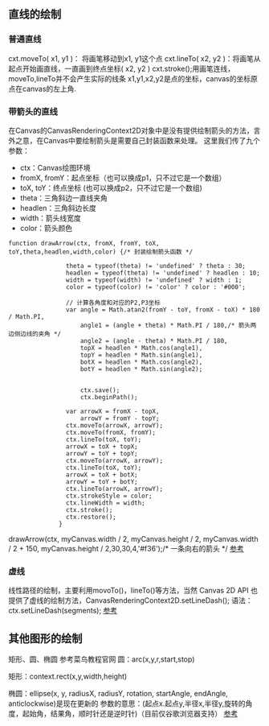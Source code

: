 ## 直线的绘制
### 普通直线
cxt.moveTo( x1, y1 )： 将画笔移动到x1, y1这个点
cxt.lineTo( x2, y2 )：将画笔从起点开始画直线，一直画到终点坐标( x2, y2 )
cxt.stroke();用画笔连线，moveTo,lineTo并不会产生实际的线条
x1,y1,x2,y2是点的坐标，canvas的坐标原点在canvas的左上角.
### 带箭头的直线
在Canvas的CanvasRenderingContext2D对象中是没有提供绘制箭头的方法，言外之意，在Canvas中要绘制箭头是需要自己封装函数来处理。
这里我们传了九个参数：
* ctx：Canvas绘图环境
* fromX, fromY：起点坐标（也可以换成p1，只不过它是一个数组）
* toX, toY：终点坐标 (也可以换成p2，只不过它是一个数组)
* theta：三角斜边一直线夹角
* headlen：三角斜边长度
* width：箭头线宽度
* color：箭头颜色
```
function drawArrow(ctx, fromX, fromY, toX, toY,theta,headlen,width,color) {/* 封装绘制箭头函数 */
				
				theta = typeof(theta) != 'undefined' ? theta : 30;
				headlen = typeof(theta) != 'undefined' ? headlen : 10;
				width = typeof(width) != 'undefined' ? width : 1;
				color = typeof(color) != 'color' ? color : '#000';
				
				// 计算各角度和对应的P2,P3坐标
				var angle = Math.atan2(fromY - toY, fromX - toX) * 180 / Math.PI,
					angle1 = (angle + theta) * Math.PI / 180,/* 箭头两边侧边线的夹角 */
					angle2 = (angle - theta) * Math.PI / 180,
					topX = headlen * Math.cos(angle1),
					topY = headlen * Math.sin(angle1),
					botX = headlen * Math.cos(angle2),
					botY = headlen * Math.sin(angle2);
					
				
					ctx.save();
					ctx.beginPath();
					
				var arrowX = fromX - topX,
					arrowY = fromY - topY;
				ctx.moveTo(arrowX, arrowY);
				ctx.moveTo(fromX, fromY);
				ctx.lineTo(toX, toY);
				arrowX = toX + topX;
				arrowY = toY + topY;
				ctx.moveTo(arrowX, arrowY);
				ctx.lineTo(toX, toY);
				arrowX = toX + botX;
				arrowY = toY + botY;
				ctx.lineTo(arrowX, arrowY);
				ctx.strokeStyle = color;
				ctx.lineWidth = width;
				ctx.stroke();
				ctx.restore();
			  }
```
drawArrow(ctx, myCanvas.width / 2, myCanvas.height / 2, myCanvas.width / 2 + 150, myCanvas.height / 2,30,30,4,'#f36');/* 一条向右的箭头 */
[参考](https://www.w3cplus.com/canvas/drawing-arrow.html?utm_source=tuicool&utm_medium=referral)
### 虚线
线性路径的绘制，主要利用movoTo()，lineTo()等方法，当然 Canvas 2D API 也提供了虚线的绘制方法，CanvasRenderingContext2D.setLineDash();
语法：ctx.setLineDash(segments);
[参考](https://blog.csdn.net/qq_32135281/article/details/73866238)
## 其他图形的绘制
矩形、圆、椭圆
参考菜鸟教程官网
圆：arc(x,y,r,start,stop)

矩形：context.rect(x,y,width,height)

椭圆：ellipse(x, y, radiusX, radiusY, rotation, startAngle, endAngle, anticlockwise)是现在更新的
参数的意思：(起点x.起点y,半径x,半径y,旋转的角度，起始角，结果角，顺时针还是逆时针)（目前仅谷歌浏览器支持）
[参考](https://developer.mozilla.org/zh-CN/docs/Web/API/Canvas_API/Tutorial/Drawing_shapes)